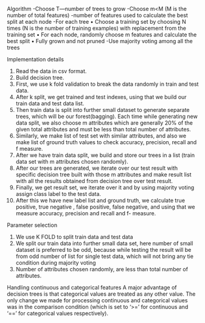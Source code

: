Algorithm 
-Choose T—number of trees to grow 
-Choose m<M (M is the number of total features)
-number of features used to calculate the best split at each node
-For each tree
  • Choose a training set by choosing N times (N is the number of training examples) with replacement from the training set
  • For each node, randomly choose m features and calculate the best split 
  • Fully grown and not pruned 
 -Use majority voting among all the trees 
 
Implementation details 
1. Read the data in csv format. 
2. Build decision tree. 
3. First, we use k fold validation to break the data randomly in train and test data. 
4. After k split, we get trained and test indexes, using that we build our train data and test data list. 
5. Then train data is split into further small dataset to generate separate trees, which will be our forest(bagging). Each time while generating new data split, we also choose m attributes which are generally 20% of the given total attributes and must be less than total number of attributes. 
6. Similarly, we make list of test set with similar attributes, and also we make list of ground truth values to check accuracy, precision, recall and f measure. 
7. After we have train data split, we build and store our trees in a list (train data set with m attributes chosen randomly). 
8. After our trees are generated, we iterate over our test result with specific decision tree built with those m attributes and make result list with all the results obtained from decision tree over test result.
9. Finally, we get result set, we iterate over it and by using majority voting assign class label to the test data.  
10. After this we have new label list and ground truth, we calculate true positive, true negative , false positive, false negative, and using that we measure accuracy, precision and recall and f- measure. 

Parameter selection 
1. We use K FOLD to split train data and test data 
2. We split our train data into further small data set, here number of small dataset is preferred to be odd, because while testing the result will be from odd number of list for single test data, which will not bring any tie condition during majority voting 
3. Number of attributes chosen randomly, are less than total number of attributes. 
 
Handling continuous and categorical features 
A major advantage of decision trees is that categorical values are treated as any other value. 
The only change we made for processing continuous and categorical values was in the comparison condition (which is set to ‘>=’ for continuous and ‘==’ for categorical values respectively). 
